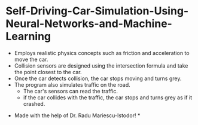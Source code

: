 # Self-Driving-Car-Simulation-Using-Neural-Networks-and-Machine-Learning

- Employs realistic physics concepts such as friction and acceleration to move the car.
- Collision sensors are designed using the intersection formula and take the point closest to the car.
- Once the car detects collision, the car stops moving and turns grey.
- The program also simulates traffic on the road. 
  - The car's sensors can read the traffic.
  - if the car collides with the traffic, the car stops and turns grey as if it crashed.
 

* Made with the help of Dr. Radu Mariescu-Istodor! *
